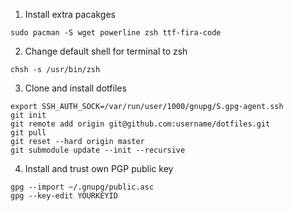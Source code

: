 1. Install extra pacakges

```
sudo pacman -S wget powerline zsh ttf-fira-code
```
2. Change default shell for terminal to zsh

```
chsh -s /usr/bin/zsh
```

3. Clone and install dotfiles

```
export SSH_AUTH_SOCK=/var/run/user/1000/gnupg/S.gpg-agent.ssh
git init
git remote add origin git@github.com:username/dotfiles.git
git pull
git reset --hard origin master
git submodule update --init --recursive
```

4. Install and trust own PGP public key

```
gpg --import ~/.gnupg/public.asc
gpg --key-edit YOURKEYID
```
